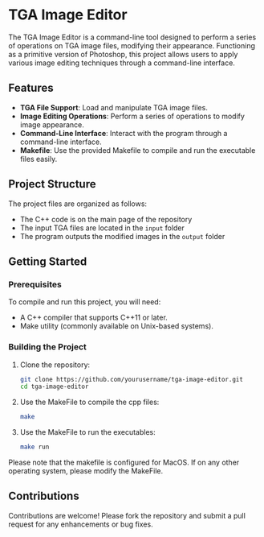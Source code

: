 # TGA Image Editor

The TGA Image Editor is a command-line tool designed to perform a series of operations on TGA image files, modifying their appearance. Functioning as a primitive version of Photoshop, this project allows users to apply various image editing techniques through a command-line interface.

## Features

- **TGA File Support**: Load and manipulate TGA image files.
- **Image Editing Operations**: Perform a series of operations to modify image appearance.
- **Command-Line Interface**: Interact with the program through a command-line interface.
- **Makefile**: Use the provided Makefile to compile and run the executable files easily.

## Project Structure

The project files are organized as follows:
- The C++ code is on the main page of the repository
- The input TGA files are located in the `input` folder
- The program outputs the modified images in the `output` folder

## Getting Started

### Prerequisites

To compile and run this project, you will need:
- A C++ compiler that supports C++11 or later.
- Make utility (commonly available on Unix-based systems).

### Building the Project

1. Clone the repository:
   ```sh
   git clone https://github.com/yourusername/tga-image-editor.git
   cd tga-image-editor
   ```
2. Use the MakeFile to compile the cpp files:
   ```sh
   make
   ```
3. Use the MakeFile to run the executables:
   ```sh
   make run
   ```

Please note that the makefile is configured for MacOS. If on any other operating system, please modify the MakeFile.

## Contributions
Contributions are welcome! Please fork the repository and submit a pull request for any enhancements or bug fixes.
